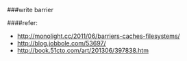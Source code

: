 ###write barrier

####refer:
- http://monolight.cc/2011/06/barriers-caches-filesystems/
- http://blog.jobbole.com/53697/
- http://book.51cto.com/art/201306/397838.htm
